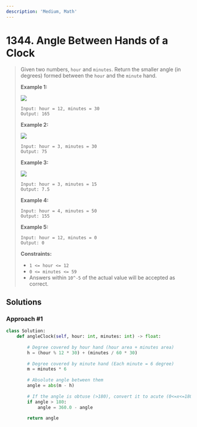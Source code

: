 ```yaml
---
description: 'Medium, Math'
---
```


# 1344. Angle Between Hands of a Clock

> Given two numbers, `hour` and `minutes`. Return the smaller angle \(in degrees\) formed between the `hour` and the `minute` hand.
>
> **Example 1:**
>
> ![](https://assets.leetcode.com/uploads/2019/12/26/sample_1_1673.png)
>
> ```text
> Input: hour = 12, minutes = 30
> Output: 165
> ```
>
> **Example 2:**
>
> ![](https://assets.leetcode.com/uploads/2019/12/26/sample_2_1673.png)
>
> ```text
> Input: hour = 3, minutes = 30
> Output: 75
> ```
>
> **Example 3:**
>
> ![](https://assets.leetcode.com/uploads/2019/12/26/sample_3_1673.png)
>
> ```text
> Input: hour = 3, minutes = 15
> Output: 7.5
> ```
>
> **Example 4:**
>
> ```text
> Input: hour = 4, minutes = 50
> Output: 155
> ```
>
> **Example 5:**
>
> ```text
> Input: hour = 12, minutes = 0
> Output: 0
> ```
>
> **Constraints:**
>
> * `1 <= hour <= 12`
> * `0 <= minutes <= 59`
> * Answers within `10^-5` of the actual value will be accepted as correct.

## Solutions

### Approach \#1

```python
class Solution:
    def angleClock(self, hour: int, minutes: int) -> float:
        
        # Degree covered by hour hand (hour area + minutes area)
        h = (hour % 12 * 30) + (minutes / 60 * 30)
        
        # Degree covered by minute hand (Each minute = 6 degree)
        m = minutes * 6
        
        # Absolute angle between them
        angle = abs(m - h)
        
        # If the angle is obtuse (>180), convert it to acute (0<=x<=180)
        if angle > 180:
            angle = 360.0 - angle
            
        return angle
```

